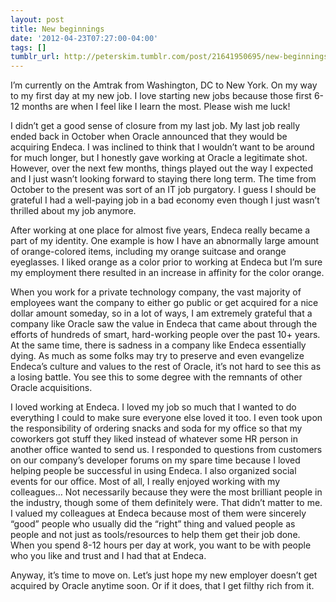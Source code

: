 ```yaml
---
layout: post
title: New beginnings
date: '2012-04-23T07:27:00-04:00'
tags: []
tumblr_url: http://peterskim.tumblr.com/post/21641950695/new-beginnings
---
```

I’m currently on the Amtrak from Washington, DC to New York. On my way to my first day at my new job. I love starting new jobs because those first 6-12 months are when I feel like I learn the most. Please wish me luck!

I didn’t get a good sense of closure from my last job. My last job really ended back in October when Oracle announced that they would be acquiring Endeca. I was inclined to think that I wouldn’t want to be around for much longer, but I honestly gave working at Oracle a legitimate shot. However, over the next few months, things played out the way I expected and I just wasn’t looking forward to staying there long term. The time from October to the present was sort of an IT job purgatory. I guess I should be grateful I had a well-paying job in a bad economy even though I just wasn’t thrilled about my job anymore.

After working at one place for almost five years, Endeca really became a part of my identity. One example is how I have an abnormally large amount of orange-colored items, including my orange suitcase and orange eyeglasses. I liked orange as a color prior to working at Endeca but I’m sure my employment there resulted in an increase in affinity for the color orange.

When you work for a private technology company, the vast majority of employees want the company to either go public or get acquired for a nice dollar amount someday, so in a lot of ways, I am extremely grateful that a company like Oracle saw the value in Endeca that came about through the efforts of hundreds of smart, hard-working people over the past 10+ years. At the same time, there is sadness in a company like Endeca essentially dying. As much as some folks may try to preserve and even evangelize Endeca’s culture and values to the rest of Oracle, it’s not hard to see this as a losing battle. You see this to some degree with the remnants of other Oracle acquisitions.

I loved working at Endeca. I loved my job so much that I wanted to do everything I could to make sure everyone else loved it too. I even took upon the responsibility of ordering snacks and soda for my office so that my coworkers got stuff they liked instead of whatever some HR person in another office wanted to send us. I responded to questions from customers on our company’s developer forums on my spare time because I loved helping people be successful in using Endeca. I also organized social events for our office. Most of all, I really enjoyed working with my colleagues… Not necessarily because they were the most brilliant people in the industry, though some of them definitely were. That didn’t matter to me. I valued my colleagues at Endeca because most of them were sincerely “good” people who usually did the “right” thing and valued people as people and not just as tools/resources to help them get their job done. When you spend 8-12 hours per day at work, you want to be with people who you like and trust and I had that at Endeca.

Anyway, it’s time to move on. Let’s just hope my new employer doesn’t get acquired by Oracle anytime soon. Or if it does, that I get filthy rich from it.
